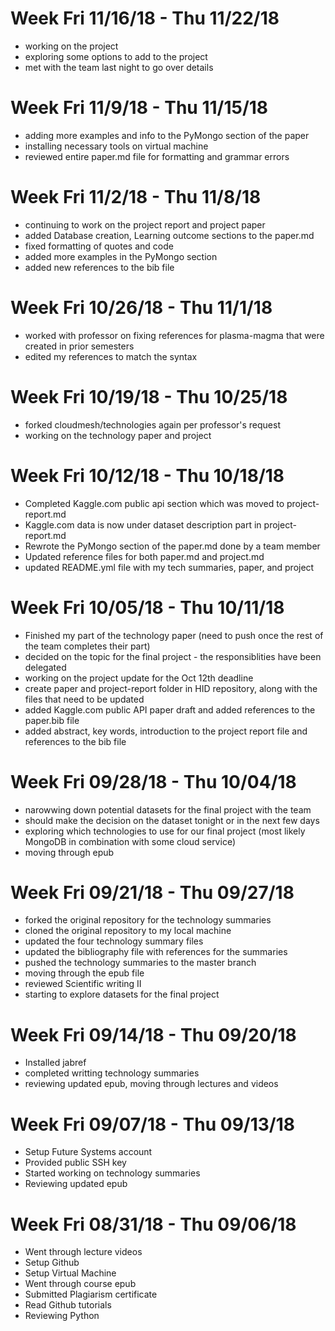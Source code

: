 # Week Fri 11/16/18 - Thu 11/22/18

- working on the project
- exploring some options to add to the project
- met with the team last night to go over details 

# Week Fri 11/9/18 - Thu 11/15/18

- adding more examples and info to the PyMongo section of the paper
- installing necessary tools on virtual machine
- reviewed entire paper.md file for formatting and grammar errors

# Week Fri 11/2/18 - Thu 11/8/18

- continuing to work on the project report and project paper
- added Database creation, Learning outcome sections to the paper.md
- fixed formatting of quotes and code
- added more examples in the PyMongo section
- added new references to the bib file

# Week Fri 10/26/18 - Thu 11/1/18

- worked with professor on fixing references for plasma-magma that were created in prior semesters
- edited my references to match the syntax

# Week Fri 10/19/18 - Thu 10/25/18

- forked cloudmesh/technologies again per professor's request
- working on the technology paper and project

# Week Fri 10/12/18 - Thu 10/18/18

- Completed Kaggle.com public api section which was moved to project-report.md 
- Kaggle.com data is now under dataset description part in project-report.md
- Rewrote the PyMongo section of the paper.md done by a team member
- Updated reference files for both paper.md and project.md
- updated README.yml file with my tech summaries, paper, and project 


# Week Fri 10/05/18 - Thu 10/11/18

- Finished my part of the technology paper (need to push once the rest of the team completes their part)
- decided on the topic for the final project - the responsiblities have been delegated 
- working on the project update for the Oct 12th deadline
- create paper and project-report folder in HID repository, along with the files that need to be updated
- added Kaggle.com public API paper draft and added references to the paper.bib file
- added abstract, key words, introduction to the project report file and references to the bib file


# Week Fri 09/28/18 - Thu 10/04/18

- narowwing down potential datasets for the final project with the team
- should make the decision on the dataset tonight or in the next few days
- exploring which technologies to use for our final project (most likely MongoDB in combination with some cloud service)
- moving through epub

# Week Fri 09/21/18 - Thu 09/27/18

- forked the original repository for the technology summaries
- cloned the original repository to my local machine
- updated the four technology summary files
- updated the bibliography file with references for the summaries
- pushed the technology summaries to the master branch
- moving through the epub file
- reviewed Scientific writing II
- starting to explore datasets for the final project

# Week Fri 09/14/18 - Thu 09/20/18

- Installed jabref
- completed writting technology summaries
- reviewing updated epub, moving through lectures and videos

# Week Fri 09/07/18 - Thu 09/13/18

- Setup Future Systems account
- Provided public SSH key
- Started working on technology summaries
- Reviewing updated epub

# Week Fri 08/31/18 - Thu 09/06/18

- Went through lecture videos
- Setup Github
- Setup Virtual Machine
- Went through course epub
- Submitted Plagiarism certificate
- Read Github tutorials
- Reviewing Python
